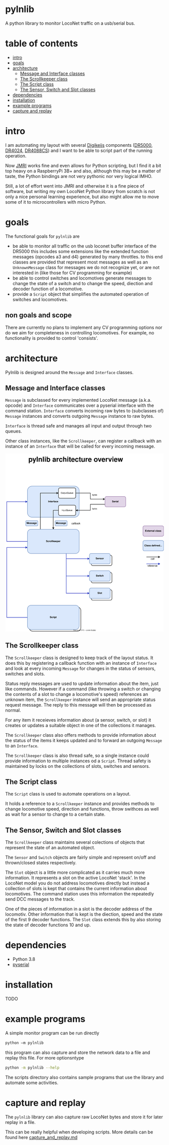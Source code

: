 # pylnlib
A python library to monitor LocoNet traffic on a usb/serial bus.

# table of contents
- [intro](#intro)
- [goals](#goals)
- [architecture](#architecture)
  - [Message and Interface classes](#message-and-interface-classes)
  - [The Scrollkeeper class](the-scrollkeeper-class)
  - [The Script class](#the-script-class)
  - [The Sensor, Switch and Slot classes](the-sensor,-switch-and-slot-classes)
- [dependencies](#dependencies)
- [installation](#installation)
- [example programs](#example-programs)
- [capture and replay](#capture-and-replay)

# intro
I am automating my layout with several [Digikeijs](https://www.digikeijs.com) components ([DR5000](https://www.digikeijs.com/en/digital-model-railway-accessories/command-stations.html), [DR4024](https://www.digikeijs.com/en/dr4024-4-channel-servodecoder-with-4-additional-switching-outputs.html), [DR4088CS](https://www.digikeijs.com/en/dr4088cs-16-channel-feedback-module-s88n.html)) and I want to be able to script part of the running operation.

Now [JMRI](https://github.com/JMRI/JMRI) works fine and even allows for Python scripting, but I find it a bit top heavy on a RaspberryPi 3B+ and also, although this may be a matter of taste, the Python bindings are not very pythonic nor very logical IMHO.

Still, a lot of effort went into JMRI and otherwise it is a fine piece of software, but writing my own LocoNet Python library from scratch is not only a nice personal learning experience, but also might allow me to move some of it to microcontrollers with micro Python.

# goals
The functional goals for `pylnlib` are
- be able to monitor all traffic on the usb loconet buffer interface of the DR5000
  this includes some extensions like the extended function messages (opcodes a3 and d4) generated by many throttles.
  to this end classes are provided that represent most messages as well as an `UnknownMessage` class for messages we do not recognize yet, or are not interested in (like those for CV programming for example)
- be able to control switches and locomotives
  generate messages to change the state of a switch and to change the speed, diection and decoder function of a locomotive.
 - provide a `Script` object that simplifies the automated operation of switches and locomotives.
 
## non goals and scope
There are currently no plans to implement any CV programming options nor do we aim for completeness in controlling locomotives. For example, no functionality is provided to control 'consists'.


# architecture

Pylnlib is designed around the `Message` and `Interface` classes.

## Message and Interface classes
`Message` is subclassed for every implemented LocoNet message (a.k.a. opcode) and `Interface` communicates over a pyserial interface with the command station. `Interface` converts incoming raw bytes to (subclasses of) `Message` instances and converts outgoing `Message` instance to raw bytes.

`Interface` is thread safe and manages all input and output through two queues.

Other class instances, like the `Scrollkeeper`, can register a callback with an instance of an `Interface` that will be called for every incoming message.

![Class diagram and architecture overview](drawings/pylnlib.drawio.svg)

## The Scrollkeeper class
The `Scrollkeeper` class is designed to keep track of the layout status. It does this by registering a callback function with an instance of `Interface` and look at every incoming `Message` for changes in the status of sensors, switches and slots.

Status reply messages are used to update information about the item, just like commands. However if a command (like throwing a switch or changing the contents of a slot to change a locomotive's speed) references an unknown item, the `Scrollkeeper` instance will send an appropriate status request message. The reply to this message will then be processed as normal.

For any item it receieves information about (a sensor, switch, or slot) it creates or updates a suitable object in one of the collections it manages.

The `Scrollkeeper` class also offers methods to provide information about the status of the items it keeps updated and to forward an outgoing `Message` to an `Interface`.

The `Scrollkeeper` class is also thread safe, so a single instance could provide information to multiple instances od a `Script`. Thread safety is maintained by locks on the collections of slots, switches and sensors.

## The Script class
The `Script` class is used to automate operations on a layout.

It holds a reference to a `Scrollkeeper` instance and provides methods to change locomotive speed, direction and functions, throw swithces as well as wait for a sensor to change to a certain state.

## The Sensor, Switch and Slot classes

The `Scrollkeeper` class maintains several colections of objects that represent the state of an automated object.

The `Sensor` and `Switch` objects are fairly simple and represent on/off and thrown/closed states respectively.

The `Slot` object is a little more complicated as it carries much more information. It represents a slot on the active LocoNet 'stack'. In the LocoNet model you do not address locomotives directly but instead a collection of slots is kept that contains the current information about locomotives. The command station uses this information the repeatedly send DCC messages to the track.

One of the pieces of information in a slot is the decoder address of the locomotiv. Other information that is kept is the diection, speed and the state of the first 9 decoder functions. The `Slot` class extends this by also storing the state of decoder functions 10 and up.

# dependencies
- Python 3.8
- [pyserial](https://github.com/pyserial/pyserial)

# installation
TODO

# example programs
A simple monitor program can be run directly
```bash
python –m pylnlib
```
this program can also capture and store the network data to a file and replay this file. For more optionsntype
```bash
python -m pylnlib --help
```

The scripts directory also contains sample programs that use the library and automate some activities.

# capture and replay

The `pylnlib` library can also capture raw LocoNet bytes and store it for later replay in a file.

This can be really helpful when developing scripts. More details can be found here [capture_and_replay.md](docs/capture_and_replay.md)

